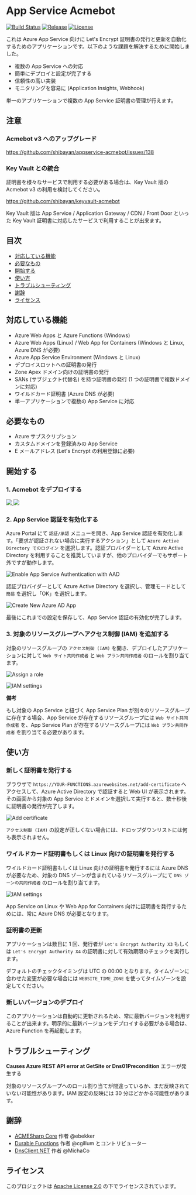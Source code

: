 # App Service Acmebot

[![Build Status](https://dev.azure.com/shibayan/azure-acmebot/_apis/build/status/Build%20appservice-acmebot?branchName=master)](https://dev.azure.com/shibayan/azure-acmebot/_build/latest?definitionId=37&branchName=master)
[![Release](https://img.shields.io/github/release/shibayan/appservice-acmebot.svg)](https://github.com/shibayan/appservice-acmebot/releases/latest)
[![License](https://img.shields.io/github/license/shibayan/appservice-acmebot.svg)](https://github.com/shibayan/appservice-acmebot/blob/master/LICENSE)

これは Azure App Service 向けに Let's Encrypt 証明書の発行と更新を自動化するためのアプリケーションです。以下のような課題を解決するために開始しました。

- 複数の App Service への対応
- 簡単にデプロイと設定が完了する
- 信頼性の高い実装
- モニタリングを容易に (Application Insights, Webhook)

単一のアプリケーションで複数の App Service 証明書の管理が行えます。

## 注意

### Acmebot v3 へのアップグレード

https://github.com/shibayan/appservice-acmebot/issues/138

### Key Vault との統合

証明書を様々なサービスで利用する必要がある場合は、Key Vault 版の Acmebot v3 の利用を検討してください。

https://github.com/shibayan/keyvault-acmebot

Key Vault 版は App Service / Application Gateway / CDN / Front Door といった Key Vault 証明書に対応したサービスで利用することが出来ます。

## 目次

- [対応している機能](#対応している機能)
- [必要なもの](#必要なもの)
- [開始する](#開始する)
- [使い方](#使い方)
- [トラブルシューティング](#トラブルシューティング)
- [謝辞](#謝辞)
- [ライセンス](#ライセンス)

## 対応している機能

- Azure Web Apps と Azure Functions (Windows)
- Azure Web Apps (Linux) / Web App for Containers (Windows と Linux, Azure DNS が必要)
- Azure App Service Environment (Windows と Linux)
- デプロイスロットへの証明書の発行
- Zone Apex ドメイン向けの証明書の発行
- SANs (サブジェクト代替名) を持つ証明書の発行 (1 つの証明書で複数ドメインに対応)
- ワイルドカード証明書 (Azure DNS が必要)
- 単一アプリケーションで複数の App Service に対応

## 必要なもの

- Azure サブスクリプション
- カスタムドメインを登録済みの App Service
- E メールアドレス (Let's Encrypt の利用登録に必要)

## 開始する

### 1. Acmebot をデプロイする

<a href="https://portal.azure.com/#create/Microsoft.Template/uri/https%3A%2F%2Fraw.githubusercontent.com%2Fshibayan%2Fappservice-acmebot%2Fmaster%2Fazuredeploy.json" target="_blank">
  <img src="https://azuredeploy.net/deploybutton.png" />
</a>

<a href="http://armviz.io/#/?load=https%3A%2F%2Fraw.githubusercontent.com%2Fshibayan%2Fappservice-acmebot%2Fmaster%2Fazuredeploy.json" target="_blank">
  <img src="http://armviz.io/visualizebutton.png" />
</a>

### 2. App Service 認証を有効化する

Azure Portal にて `認証/承認` メニューを開き、App Service 認証を有効化します。「要求が認証されない場合に実行するアクション」として `Azure Active Directory でのログイン` を選択します。認証プロバイダーとして Azure Active Directory を利用することを推奨していますが、他のプロバイダーでもサポート外ですが動作します。

![Enable App Service Authentication with AAD](https://user-images.githubusercontent.com/1356444/49693401-ecc7c400-fbb4-11e8-9ae1-5d376a4d8a05.png)

認証プロバイダーとして Azure Active Directory を選択し、管理モードとして `簡易` を選択し「OK」を選択します。

![Create New Azure AD App](https://user-images.githubusercontent.com/1356444/49693412-6f508380-fbb5-11e8-81fb-6bbcbe47654e.png)

最後にこれまでの設定を保存して、App Service 認証の有効化が完了します。

### 3. 対象のリソースグループへアクセス制御 (IAM) を追加する

対象のリソースグループの `アクセス制御 (IAM)` を開き、デプロイしたアプリケーションに対して `Web サイト共同作成者` と `Web プラン共同作成者` のロールを割り当てます。

![Assign a role](https://user-images.githubusercontent.com/1356444/43694372-feaefda4-996d-11e8-9ee5-e58254ec05f5.png)

![IAM settings](https://user-images.githubusercontent.com/1356444/44624857-e169c900-a934-11e8-982c-5ad8c163beff.png)

**備考**

もし対象の App Service と紐づく App Service Plan が別々のリソースグループに存在する場合、App Service が存在するリソースグループには `Web サイト共同作成者` を、App Service Plan が存在するリソースグループには `Web プラン共同作成者` を割り当てる必要があります。

## 使い方

### 新しく証明書を発行する

ブラウザで `https://YOUR-FUNCTIONS.azurewebsites.net/add-certificate` へアクセスして、Azure Active Directory で認証すると Web UI が表示されます。その画面から対象の App Service とドメインを選択して実行すると、数十秒後に証明書の発行が完了します。

![Add certificate](https://user-images.githubusercontent.com/1356444/49693421-b3dc1f00-fbb5-11e8-8ac1-37092a2be711.png)

`アクセス制御 (IAM)` の設定が正しくない場合には、ドロップダウンリストには何も表示されません。

### ワイルドカード証明書もしくは Linux 向けの証明書を発行する

ワイルドカード証明書もしくは Linux 向けの証明書を発行するには Azure DNS が必要なため、対象の DNS ゾーンが含まれているリソースグループにて `DNS ゾーンの共同作成者` のロールを割り当てます。

![IAM settings](https://user-images.githubusercontent.com/1356444/44642883-3840d280-aa09-11e8-9346-faa26f9675af.png)

App Service on Linux や Web App for Containers 向けに証明書を発行するためには、常に Azure DNS が必要となります。

### 証明書の更新

アプリケーションは数日に 1 回、発行者が `Let's Encrypt Authority X3` もしくは `Let's Encrypt Authority X4` の証明書に対して有効期限のチェックを実行します。

デフォルトのチェックタイミングは UTC の 00:00 となります。タイムゾーンに合わせた変更が必要な場合には `WEBSITE_TIME_ZONE` を使ってタイムゾーンを設定してください。

### 新しいバージョンのデプロイ

このアプリケーションは自動的に更新されるため、常に最新バージョンを利用することが出来ます。明示的に最新バージョンをデプロイする必要がある場合は、Azure Function を再起動します。

## トラブルシューティング

**Causes Azure REST API error at GetSite or Dns01Precondition** エラーが発生する

対象のリソースグループへのロール割り当てが間違っているか、まだ反映されていない可能性があります。IAM 設定の反映には 30 分ほどかかる可能性があります。

## 謝辞

- [ACMESharp Core](https://github.com/PKISharp/ACMESharpCore) 作者 @ebekker
- [Durable Functions](https://github.com/Azure/azure-functions-durable-extension) 作者 @cgillum とコントリビューター
- [DnsClient.NET](https://github.com/MichaCo/DnsClient.NET) 作者 @MichaCo

## ライセンス

このプロジェクトは [Apache License 2.0](https://github.com/shibayan/appservice-acmebot/blob/master/LICENSE) の下でライセンスされています。
